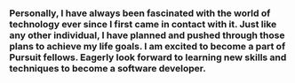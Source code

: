 ### Personally, I have always been fascinated with the world of technology ever since I first came in contact with it. Just like any other individual, I have planned and pushed through those plans to achieve my life goals. I am excited to become a part of Pursuit fellows. Eagerly look forward to learning new skills and techniques to become a software developer.


<!--
**imrannazir20/imrannazir20** is a ✨ _special_ ✨ repository because its `README.md` (this file) appears on your GitHub profile.

Here are some ideas to get you started:

- 🔭 I’m currently working on ...
- 🌱 I’m currently learning ...
- 👯 I’m looking to collaborate on ...
- 🤔 I’m looking for help with ...
- 💬 Ask me about ...
- 📫 How to reach me: ...
- 😄 Pronouns: ...
- ⚡ Fun fact: ...
-->
